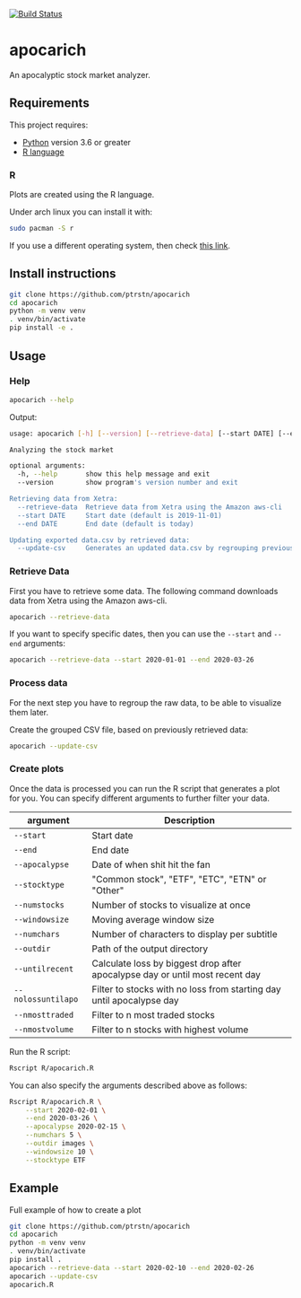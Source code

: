 [![Build Status](https://travis-ci.com/ptrstn/apocarich.svg?branch=master)](https://travis-ci.com/ptrstn/apocarich)

# apocarich

An apocalyptic stock market analyzer. 

## Requirements

This project requires:
- [Python](https://www.python.org/) version 3.6 or greater
- [R language](https://www.r-project.org/about.html)

### R

Plots are created using the R language. 

Under arch linux you can install it with:

```bash
sudo pacman -S r
```

If you use a different operating system, then check [this link](https://www.r-project.org/about.html). 

## Install instructions

```bash
git clone https://github.com/ptrstn/apocarich
cd apocarich
python -m venv venv
. venv/bin/activate
pip install -e .
```

## Usage

### Help

```bash
apocarich --help
```

Output:

```bash
usage: apocarich [-h] [--version] [--retrieve-data] [--start DATE] [--end DATE] [--update-csv]

Analyzing the stock market

optional arguments:
  -h, --help       show this help message and exit
  --version        show program's version number and exit

Retrieving data from Xetra:
  --retrieve-data  Retrieve data from Xetra using the Amazon aws-cli
  --start DATE     Start date (default is 2019-11-01)
  --end DATE       End date (default is today)

Updating exported data.csv by retrieved data:
  --update-csv     Generates an updated data.csv by regrouping previously retrieved data
```

### Retrieve Data

First you have to retrieve some data. The following command downloads data from Xetra using the Amazon aws-cli.

```bash
apocarich --retrieve-data
```

If you want to specify specific dates, then you can use the ```--start``` and ```--end``` arguments:


```bash
apocarich --retrieve-data --start 2020-01-01 --end 2020-03-26
```

### Process data

For the next step you have to regroup the raw data, to be able to visualize them later.

Create the grouped CSV file, based on previously retrieved data:

```bash
apocarich --update-csv
```

### Create plots

Once the data is processed you can run the R script that generates a plot for you.
You can specify different arguments to further filter your data.

| argument               | Description                                                                  |
|------------------------|------------------------------------------------------------------------------|
| ```--start```          | Start date                                                                   |
| ```--end```            | End date                                                                     |
| ```--apocalypse```     | Date of when shit hit the fan                                                |
| ```--stocktype```      | "Common stock", "ETF", "ETC", "ETN" or "Other"                               |
| ```--numstocks```      | Number of stocks to visualize at once                                        |
| ```--windowsize```     | Moving average window size                                                   |
| ```--numchars```       | Number of characters to display per subtitle                                 |
| ```--outdir```         | Path of the output directory                                                 |
| ```--untilrecent```    | Calculate loss by biggest drop after apocalypse day or until most recent day |
| ```--nolossuntilapo``` | Filter to stocks with no loss from starting day until apocalypse day         |
| ```--nmosttraded```    | Filter to n most traded stocks                                               |
| ```--nmostvolume```    | Filter to n stocks with highest volume                                       |

Run the R script:

```bash
Rscript R/apocarich.R 
```

You can also specify the arguments described above as follows:

```bash
Rscript R/apocarich.R \
    --start 2020-02-01 \
    --end 2020-03-26 \
    --apocalypse 2020-02-15 \
    --numchars 5 \
    --outdir images \
    --windowsize 10 \
    --stocktype ETF
```

## Example

Full example of how to create a plot

```bash
git clone https://github.com/ptrstn/apocarich
cd apocarich
python -m venv venv
. venv/bin/activate
pip install .
apocarich --retrieve-data --start 2020-02-10 --end 2020-02-26
apocarich --update-csv
apocarich.R
```
